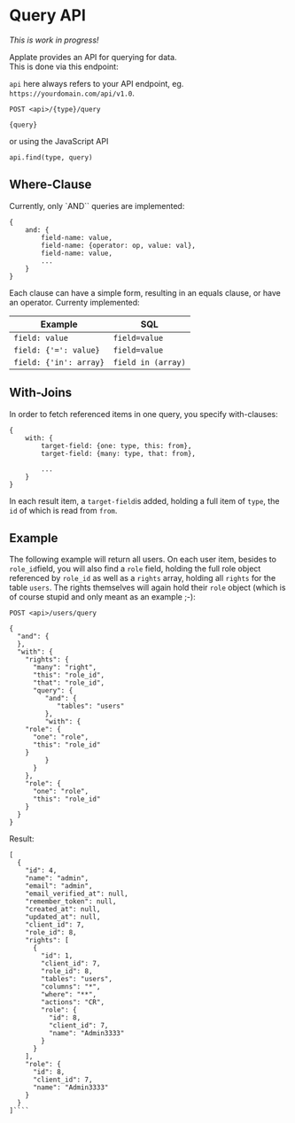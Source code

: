 # Query API

_This is work in progress!_

Applate provides an API for querying for data.  
This is done via this endpoint:

``api`` here always refers to your API endpoint, eg. 
`https://yourdomain.com/api/v1.0`.

````
POST <api>/{type}/query

{query}
````
or using the JavaScript API
````
api.find(type, query)
````

## Where-Clause

Currently, only `AND`` queries are implemented:
````
{
    and: {
        field-name: value,
        field-name: {operator: op, value: val},
        field-name: value,
        ...
    }
}               
````
Each clause can have a simple form, resulting in an equals clause, 
or have an operator. Currenty implemented:

|Example|SQL|
|---|---|
|``field: value``|``field=value``|
|``field: {'=': value}``|``field=value``|
|``field: {'in': array}``|``field in (array)``|

## With-Joins

In order to fetch referenced items in one query, 
you specify with-clauses:
````
{
    with: {
        target-field: {one: type, this: from},
        target-field: {many: type, that: from},

        ...
    }
}               
````
In each result item, a `target-field`is added, holding 
a full item of ``type``, the `id` of which is read 
from ``from``.

## Example

The following example will return all users.
On each user item, besides to ``role_id``field, you will also find 
a `role` field, holding the full role object referenced
by ``role_id`` as well as a ``rights`` array, holding all ``rights`` 
for the table ``users``. The rights themselves will again hold their 
``role`` object (which is of course stupid and only meant as an example ;-): 

````
POST <api>/users/query

{
  "and": {
  },
  "with": {
    "rights": {
      "many": "right",
      "this": "role_id",
      "that": "role_id",
      "query": {
         "and": {
            "tables": "users"
         },
         "with": {
    "role": {
      "one": "role",
      "this": "role_id"
    }
         }
      }
    },
    "role": {
      "one": "role",
      "this": "role_id"
    }
  }
}
````

Result:

````
[
  {
    "id": 4,
    "name": "admin",
    "email": "admin",
    "email_verified_at": null,
    "remember_token": null,
    "created_at": null,
    "updated_at": null,
    "client_id": 7,
    "role_id": 8,
    "rights": [
      {
        "id": 1,
        "client_id": 7,
        "role_id": 8,
        "tables": "users",
        "columns": "*",
        "where": "**",
        "actions": "CR",
        "role": {
          "id": 8,
          "client_id": 7,
          "name": "Admin3333"
        }
      }
    ],
    "role": {
      "id": 8,
      "client_id": 7,
      "name": "Admin3333"
    }
  }
]````




